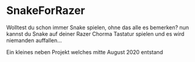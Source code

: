 # SnakeForRazer
Wolltest du schon immer Snake spielen, ohne das alle es bemerken?
nun kannst du Snake auf deiner Razer Chorma Tastatur spielen und es wird niemanden auffallen...

Ein kleines neben Projekt welches mitte August 2020 entstand
